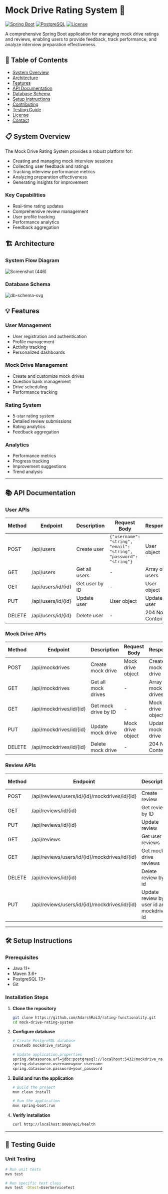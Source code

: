 # Mock Drive Rating System 🎯

[![Spring Boot](https://img.shields.io/badge/Spring%20Boot-3.1.0-brightgreen.svg)](https://spring.io/projects/spring-boot)
[![PostgreSQL](https://img.shields.io/badge/PostgreSQL-13.0-blue.svg)](https://www.postgresql.org/)
[![License](https://img.shields.io/badge/License-MIT-yellow.svg)](https://opensource.org/licenses/MIT)

A comprehensive Spring Boot application for managing mock drive ratings and reviews, enabling users to provide feedback, track performance, and analyze interview preparation effectiveness.

## 📑 Table of Contents
- [System Overview](#-system-overview)
- [Architecture](#-architecture)
- [Features](#-features)
- [API Documentation](#-api-documentation)
- [Database Schema](#-database-schema)
- [Setup Instructions](#-setup-instructions)
- [Contributing](#-contributing)
- [Testing Guide](#-testing-guide)
- [License](#-license)
- [Contact](#-contact)

## 📋 System Overview

The Mock Drive Rating System provides a robust platform for:
- Creating and managing mock interview sessions
- Collecting user feedback and ratings
- Tracking interview performance metrics
- Analyzing preparation effectiveness
- Generating insights for improvement

### Key Capabilities
- Real-time rating updates
- Comprehensive review management
- User profile tracking
- Performance analytics
- Feedback aggregation

## 🏗️ Architecture

### System Flow Diagram

![Screenshot (446)](https://github.com/user-attachments/assets/9fd0e6a3-789b-4cb9-a939-f40a62d2eac0)

### Database Schema

![db-schema-svg](https://github.com/user-attachments/assets/88af3d53-1b6d-476e-b48b-a9367db7bbf0)



## 💡 Features

### User Management
- User registration and authentication
- Profile management
- Activity tracking
- Personalized dashboards

### Mock Drive Management
- Create and customize mock drives
- Question bank management
- Drive scheduling
- Performance tracking

### Rating System
- 5-star rating system
- Detailed review submissions
- Rating analytics
- Feedback aggregation

### Analytics
- Performance metrics
- Progress tracking
- Improvement suggestions
- Trend analysis

---

## 📚 API Documentation

### User APIs

| Method | Endpoint             | Description        | Request Body                                            | Response         |
|--------|----------------------|--------------------|---------------------------------------------------------|------------------|
| POST   | /api/users            | Create user        | `{"username": "string", "email": "string", "password": "string"}` | User object      |
| GET    | /api/users            | Get all users      | -                                                       | Array of users   |
| GET    | /api/users/id/{id}    | Get user by ID     | -                                                       | User object      |
| PUT    | /api/users/id/{id}    | Update user        | User object                                             | Updated user     |
| DELETE | /api/users/id/{id}    | Delete user        | -                                                       | 204 No Content   |

### Mock Drive APIs

| Method | Endpoint                  | Description        | Request Body       | Response              |
|--------|---------------------------|--------------------|--------------------|-----------------------|
| POST   | /api/mockdrives            | Create mock drive  | Mock drive object  | Created mock drive    |
| GET    | /api/mockdrives            | Get all mock drives| -                  | Array of mock drives  |
| GET    | /api/mockdrives/id/{id}    | Get mock drive by ID | -                | Mock drive object     |
| PUT    | /api/mockdrives/id/{id}    | Update mock drive  | Mock drive object  | Updated mock drive    |
| DELETE | /api/mockdrives/id/{id}    | Delete mock drive  | -                  | 204 No Content        |


### Review APIs
| Method | Endpoint                                      | Description                         | Request Body    | Response         |
|--------|-----------------------------------------------|-------------------------------------|-----------------|------------------|
| POST   | /api/reviews/users/id/{id}/mockdrives/id/{id} | Create review                       | Review object   | Created review   |
| GET    | /api/reviews/id/{id}                          | Get review by ID                    | -               | Review object    |
| PUT    |/api/reviews/id/{id}                           | Update review                       | Review object   | Updated review   |
| GET    | /api/reviews                                  | Get user reviews                       | -               | Array of reviews |
| GET    | /api/reviews/users/id/{id}/mockdrives/id/{id} | Get mock drive reviews                    | -               | Array of reviews |
| DELETE |/api/reviews/id/{id}                           | Delete review by id                       | -               |  204 No Content  |
| PUT    |/api/reviews/users/id/{id}/mockdrives/id/{id}  | Update review by user id and mockdrive id | -               |  Array of the review   |
---

## 🛠️ Setup Instructions

### Prerequisites
- Java 11+
- Maven 3.6+
- PostgreSQL 13+
- Git

### Installation Steps

1. **Clone the repository**
    ```bash
    git clone https://github.com/AdarshRai3/rating-functionality.git
    cd mock-drive-rating-system
    ```

2. **Configure database**
    ```bash
    # Create PostgreSQL database
    createdb mockdrive_ratings

    # Update application.properties
    spring.datasource.url=jdbc:postgresql://localhost:5432/mockdrive_ratings
    spring.datasource.username=your_username
    spring.datasource.password=your_password
    ```

3. **Build and run the application**
    ```bash
    # Build the project
    mvn clean install

    # Run the application
    mvn spring-boot:run
    ```

4. **Verify installation**
    ```bash
    curl http://localhost:8080/api/health
    ```

---

## 🧪 Testing Guide

### Unit Testing
```bash
# Run unit tests
mvn test

# Run specific test class
mvn test -Dtest=UserServiceTest



